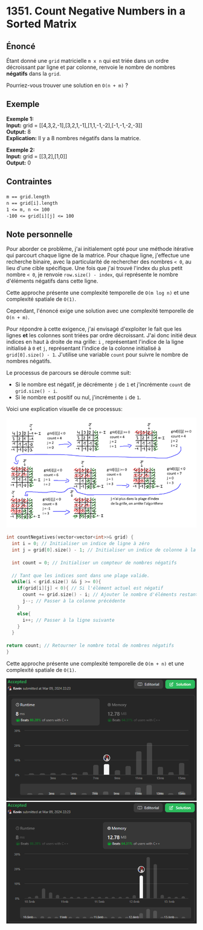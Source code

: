 # 1351. Count Negative Numbers in a Sorted Matrix

## Énoncé

Étant donné une `grid` matricielle `m x n` qui est triée dans un ordre décroissant par ligne et par colonne, renvoie le nombre de nombres **négatifs** dans la `grid`.

Pourriez-vous trouver une solution en `O(n + m)` ?

## Exemple

**Exemple 1:**  
**Input:** grid = [[4,3,2,-1],[3,2,1,-1],[1,1,-1,-2],[-1,-1,-2,-3]]  
**Output:** 8  
**Explication:** Il y a 8 nombres négatifs dans la matrice.

**Exemple 2:**  
**Input:** grid = [[3,2],[1,0]]  
**Output:** 0

## Contraintes

`m == grid.length`  
`n == grid[i].length`  
`1 <= m, n <= 100`  
`-100 <= grid[i][j] <= 100`

## Note personnelle

Pour aborder ce problème, j'ai initialement opté pour une méthode itérative qui parcourt chaque ligne de la matrice. Pour chaque ligne, j'effectue une recherche binaire, avec la particularité de rechercher des nombres `< 0`, au lieu d'une cible spécifique. Une fois que j'ai trouvé l'index du plus petit nombre `< 0`, je renvoie `row.size() - index`, qui représente le nombre d'éléments négatifs dans cette ligne.

Cette approche présente une complexité temporelle de `O(m log n)` et une complexité spatiale de `O(1)`.

Cependant, l'énoncé exige une solution avec une complexité temporelle de `O(n + m)`.

Pour répondre à cette exigence, j'ai envisagé d'exploiter le fait que les lignes **et** les colonnes sont triées par ordre décroissant. J'ai donc initié deux indices en haut à droite de ma grille: `i` , représentant l'indice de la ligne initialisé à `0` et `j`, représentant l'indice de la colonne initialisé à `grid[0].size() - 1`.
J'utilise une variable `count` pour suivre le nombre de nombres négatifs.

Le processus de parcours se déroule comme suit:

- Si le nombre est négatif, je décrémente `j` de `1` et j'incrémente `count` de `grid.size() - i`.
- Si le nombre est positif ou nul, j'incrémente `i` de `1`.

Voici une explication visuelle de ce processus:

<img src="../imgs/1351-img1.png"/>

```cpp
int countNegatives(vector<vector<int>>& grid) {
  int i = 0; // Initialiser un indice de ligne à zéro
  int j = grid[0].size() - 1; // Initialiser un indice de colonne à la dernière colonne de la première ligne

  int count = 0; // Initialiser un compteur de nombres négatifs

  // Tant que les indices sont dans une plage valide.
  while(i < grid.size() && j >= 0){
    if(grid[i][j] < 0){ // Si l'élément actuel est négatif
      count += grid.size() - i; // Ajouter le nombre d'éléments restants dans la colonne actuelle au compteur
      j--; // Passer à la colonne précédente
    }
    else{
      i++; // Passer à la ligne suivante
    }
  }

return count; // Retourner le nombre total de nombres négatifs
}
```

Cette approche présente une complexité temporelle de `O(m + n)` et une complexité spatiale de `O(1)`.

<img src="../imgs/1351-runtime.png"/>
<img src="../imgs/1351-memory.png"/>
